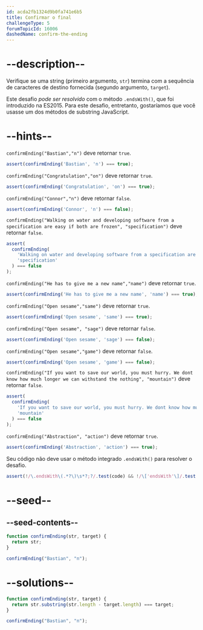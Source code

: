 ```yaml
---
id: acda2fb1324d9b0fa741e6b5
title: Confirmar o final
challengeType: 5
forumTopicId: 16006
dashedName: confirm-the-ending
---
```


# --description--

Verifique se uma string (primeiro argumento, `str`) termina com a sequência de caracteres de destino fornecida (segundo argumento, `target`).

Este desafio *pode ser resolvido* com o método `.endsWith()`, que foi introduzido na ES2015. Para este desafio, entretanto, gostaríamos que você usasse um dos métodos de substring JavaScript.

# --hints--

`confirmEnding("Bastian","n")` deve retornar `true`.

```js
assert(confirmEnding('Bastian', 'n') === true);
```

`confirmEnding("Congratulation","on")` deve retornar `true`.

```js
assert(confirmEnding('Congratulation', 'on') === true);
```

`confirmEnding("Connor","n")` deve retornar `false`.

```js
assert(confirmEnding('Connor', 'n') === false);
```

`confirmEnding("Walking on water and developing software from a specification are easy if both are frozen", "specification")` deve retornar `false`.

```js
assert(
  confirmEnding(
    'Walking on water and developing software from a specification are easy if both are frozen',
    'specification'
  ) === false
);
```

`confirmEnding("He has to give me a new name","name")` deve retornar `true`.

```js
assert(confirmEnding('He has to give me a new name', 'name') === true);
```

`confirmEnding("Open sesame","same")` deve retornar `true`.

```js
assert(confirmEnding('Open sesame', 'same') === true);
```

`confirmEnding("Open sesame", "sage")` deve retornar `false`.

```js
assert(confirmEnding('Open sesame', 'sage') === false);
```

`confirmEnding("Open sesame","game")` deve retornar `false`.

```js
assert(confirmEnding('Open sesame', 'game') === false);
```

`confirmEnding("If you want to save our world, you must hurry. We dont know how much longer we can withstand the nothing", "mountain")` deve retornar `false`.

```js
assert(
  confirmEnding(
    'If you want to save our world, you must hurry. We dont know how much longer we can withstand the nothing',
    'mountain'
  ) === false
);
```

`confirmEnding("Abstraction", "action")` deve retornar `true`.

```js
assert(confirmEnding('Abstraction', 'action') === true);
```

Seu código não deve usar o método integrado `.endsWith()` para resolver o desafio.

```js
assert(!/\.endsWith\(.*?\)\s*?;?/.test(code) && !/\['endsWith'\]/.test(code));
```

# --seed--

## --seed-contents--

```js
function confirmEnding(str, target) {
  return str;
}

confirmEnding("Bastian", "n");
```

# --solutions--

```js
function confirmEnding(str, target) {
  return str.substring(str.length - target.length) === target;
}

confirmEnding("Bastian", "n");
```
